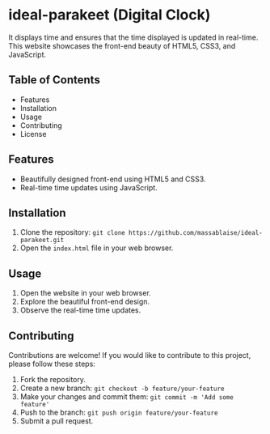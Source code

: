 # ideal-parakeet (Digital Clock)

It displays time and ensures that the time displayed is updated in real-time. This website showcases the front-end beauty of HTML5, CSS3, and JavaScript.

## Table of Contents

- Features
- Installation
- Usage
- Contributing
- License

## Features

- Beautifully designed front-end using HTML5 and CSS3.
- Real-time time updates using JavaScript.

## Installation

1. Clone the repository: `git clone https://github.com/massablaise/ideal-parakeet.git`
2. Open the `index.html` file in your web browser.

## Usage

1. Open the website in your web browser.
2. Explore the beautiful front-end design.
3. Observe the real-time time updates.

## Contributing

Contributions are welcome! If you would like to contribute to this project, please follow these steps:

1. Fork the repository.
2. Create a new branch: `git checkout -b feature/your-feature`
3. Make your changes and commit them: `git commit -m 'Add some feature'`
4. Push to the branch: `git push origin feature/your-feature`
5. Submit a pull request.
